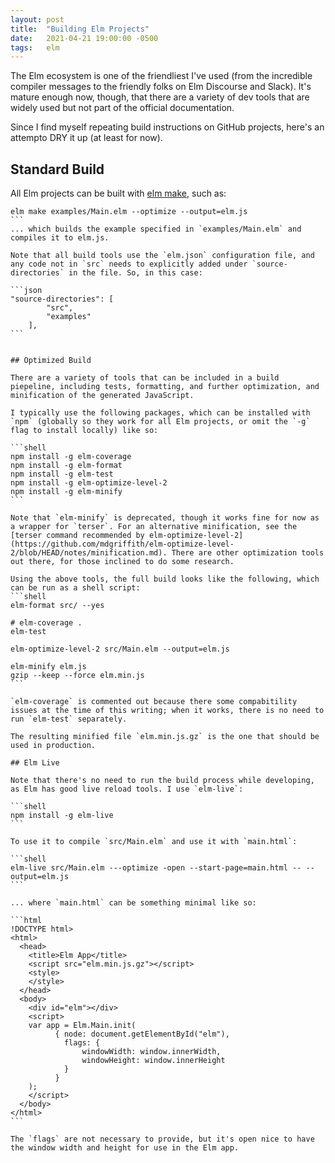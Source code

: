 ```yaml
---
layout: post
title:  "Building Elm Projects"
date:   2021-04-21 19:00:00 -0500
tags:   elm
---
```


The Elm ecosystem is one of the friendliest I've used (from the incredible compiler messages to the friendly folks on Elm Discourse and Slack). It's mature enough now, though, that there are a variety of dev tools that are widely used but not part of the official documentation.

Since I find myself repeating build instructions on GitHub projects, here's an attempto DRY it up (at least for now).


## Standard Build

All Elm projects can be built with [elm make](https://elmprogramming.com/elm-make.html), such as:

````shell
elm make examples/Main.elm --optimize --output=elm.js
```
... which builds the example specified in `examples/Main.elm` and compiles it to elm.js.

Note that all build tools use the `elm.json` configuration file, and any code not in `src` needs to explicitly added under `source-directories` in the file. So, in this case:

```json
"source-directories": [
        "src",
        "examples"
    ],
```


## Optimized Build

There are a variety of tools that can be included in a build piepeline, including tests, formatting, and further optimization, and minification of the generated JavaScript.

I typically use the following packages, which can be installed with `npm` (globally so they work for all Elm projects, or omit the `-g` flag to install locally) like so:

```shell
npm install -g elm-coverage
npm install -g elm-format
npm install -g elm-test
npm install -g elm-optimize-level-2
npm install -g elm-minify
```

Note that `elm-minify` is deprecated, though it works fine for now as a wrapper for `terser`. For an alternative minification, see the [terser command recommended by elm-optimize-level-2](https://github.com/mdgriffith/elm-optimize-level-2/blob/HEAD/notes/minification.md). There are other optimization tools out there, for those inclined to do some research.

Using the above tools, the full build looks like the following, which can be run as a shell script:
```shell
elm-format src/ --yes

# elm-coverage .
elm-test

elm-optimize-level-2 src/Main.elm --output=elm.js

elm-minify elm.js
gzip --keep --force elm.min.js
```

`elm-coverage` is commented out because there some compabitility issues at the time of this writing; when it works, there is no need to run `elm-test` separately.

The resulting minified file `elm.min.js.gz` is the one that should be used in production. 

## Elm Live

Note that there's no need to run the build process while developing, as Elm has good live reload tools. I use `elm-live`:

```shell
npm install -g elm-live
```

To use it to compile `src/Main.elm` and use it with `main.html`:

```shell
elm-live src/Main.elm ---optimize -open --start-page=main.html -- --output=elm.js
```

... where `main.html` can be something minimal like so:

```html
!DOCTYPE html>
<html>
  <head>
    <title>Elm App</title>
    <script src="elm.min.js.gz"></script>
    <style>
    </style>
  </head>
  <body>
    <div id="elm"></div>
    <script>
    var app = Elm.Main.init(
          { node: document.getElementById("elm"),
            flags: {
                windowWidth: window.innerWidth,
                windowHeight: window.innerHeight
            }
          }
    );
    </script>
  </body>
</html>
```

The `flags` are not necessary to provide, but it's open nice to have the window width and height for use in the Elm app.


